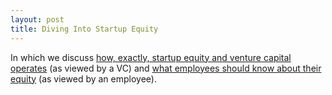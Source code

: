 ```yaml
---
layout: post
title: Diving Into Startup Equity
---
```


In which we discuss [how, exactly, startup equity and venture capital operates][0] (as viewed by a VC) and [what employees should know about their equity][1] (as viewed by an employee).

[0]: https://a16z.com/2016/08/24/options-ownership/
[1]: https://thinkpiece.club/no-exit-d6f67879a95d
